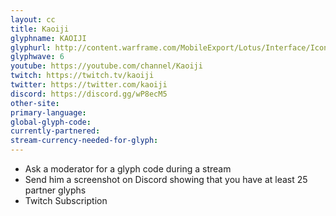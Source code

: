 ```yaml
---
layout: cc
title: Kaoiji
glyphname: KAOIJI
glyphurl: http://content.warframe.com/MobileExport/Lotus/Interface/Icons/Player/ContentCreators/Kaoiji.png
glyphwave: 6
youtube: https://youtube.com/channel/Kaoiji
twitch: https://twitch.tv/kaoiji
twitter: https://twitter.com/kaoiji
discord: https://discord.gg/wP8ecM5
other-site: 
primary-language: 
global-glyph-code: 
currently-partnered: 
stream-currency-needed-for-glyph: 
---
```

* Ask a moderator for a glyph code during a stream
* Send him a screenshot on Discord showing that you have at least 25 partner glyphs
* Twitch Subscription
